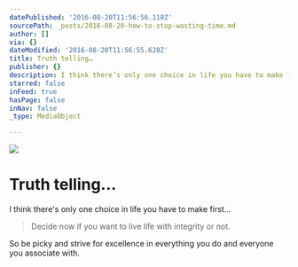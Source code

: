 ```yaml
---
datePublished: '2016-08-20T11:56:56.118Z'
sourcePath: _posts/2016-08-20-how-to-stop-wasting-time.md
author: []
via: {}
dateModified: '2016-08-20T11:56:55.620Z'
title: Truth telling…
publisher: {}
description: I think there’s only one choice in life you have to make first…
starred: false
inFeed: true
hasPage: false
inNav: false
_type: MediaObject

---
```

![](https://the-grid-user-content.s3-us-west-2.amazonaws.com/b5546011-8827-4547-8675-fff9e0a9729e.jpg)

# Truth telling...

I think there's only one choice in life you have to make first...

> Decide now if you want to live life with integrity or not.

So be picky and strive for excellence in everything you do and everyone you associate with.